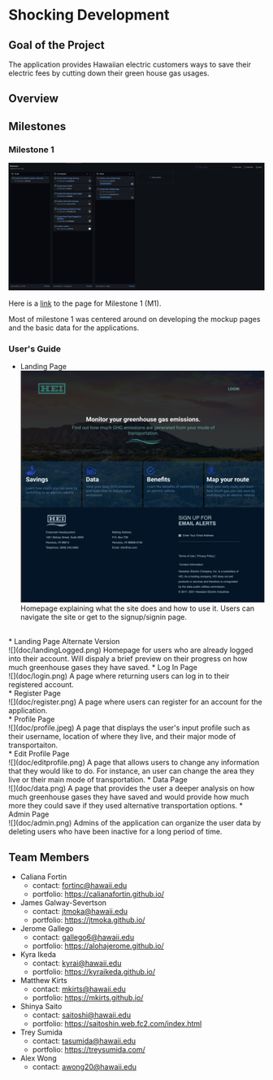 # Shocking Development

## Goal of the Project
The application provides Hawaiian electric customers ways to save their electric fees by cutting down their green house gas usages.

## Overview

## Milestones

### Milestone 1

![](doc/milestone1.png)

Here is a <a href="https://github.com/shocking-development/shockingdevelopment/projects/1">link</a> to the page for Milestone 1 (M1). <br/>


Most of milestone 1 was centered around on developing the mockup pages and the basic data for the applications.
### User's Guide
* Landing Page <br/>
![](doc/landing.png)
Homepage explaining what the site does and how to use it.  Users can navigate the site or get to the signup/signin page.
<br/>
* Landing Page Alternate Version <br/>
![](doc/landingLogged.png)
Homepage for users who are already logged into their account. Will dispaly a brief preview on their progress on how much greenhouse gases they have saved.
* Log In Page <br/>
![](doc/login.png)
A page where returning users can log in to their registered account.
<br/>
* Register Page <br/>
![](doc/register.png)
A page where users can register for an account for the application. 
<br/>
* Profile Page <br/>
![](doc/profile.jpeg)
A page that displays the user's input profile such as their username, location of where they live, and their major mode of transportaiton.
<br/>
* Edit Profile Page <br/>
![](doc/editprofile.png)
A page that allows users to change any information that they would like to do. For instance, an user can change the area they live or their main mode of transportation.
* Data Page <br/>
![](doc/data.png)
A page that provides the user a deeper analysis on how much greenhouse gases they have saved and would provide how much more they could save if they used alternative transportation options.
* Admin Page <br/>
![](doc/admin.png)
Admins of the application can organize the user data by deleting users who have been inactive for a long period of time.


## Team Members
* Caliana Fortin
  * contact: fortinc@hawaii.edu
  * portfolio: https://calianafortin.github.io/
*  James Galway-Severtson
   * contact: jtmoka@hawaii.edu
   * portfolio: https://jtmoka.github.io/
* Jerome Gallego
  * contact: gallego6@hawaii.edu
  * portfolio: https://alohajerome.github.io/
* Kyra Ikeda
  * contact: kyrai@hawaii.edu
  * portfolio: https://kyraikeda.github.io/
* Matthew Kirts
  * contact: mkirts@hawaii.edu
  * portfolio: https://mkirts.github.io/
* Shinya Saito
  * contact: saitoshi@hawaii.edu
  * portfolio: https://saitoshin.web.fc2.com/index.html
* Trey Sumida
  * contact: tasumida@hawaii.edu
  * portfolio: https://treysumida.com/
* Alex Wong
  * contact: awong20@hawaii.edu
